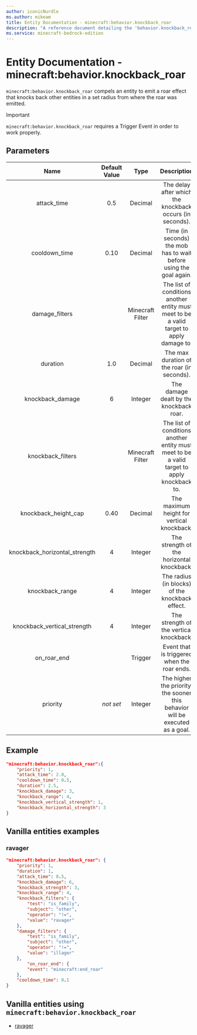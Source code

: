 ```yaml
---
author: iconicNurdle
ms.author: mikeam
title: Entity Documentation - minecraft:behavior.knockback_roar
description: "A reference document detailing the 'behavior.knockback_roar' entity goal"
ms.service: minecraft-bedrock-edition
---
```


# Entity Documentation - minecraft:behavior.knockback_roar

`minecraft:behavior.knockback_roar` compels an entity to emit a roar effect that knocks back other entities in a set radius from where the roar was emitted.

>[!IMPORTANT]
> `minecraft:behavior.knockback_roar` requires a Trigger Event in order to work properly.

## Parameters

| Name| Default Value| Type| Description |
|:-----------:|:-----------:|:-----------:|:-----------:|
| attack_time| 0.5| Decimal| The delay after which the knockback occurs (in seconds). |
| cooldown_time| 0.10| Decimal| Time (in seconds) the mob has to wait before using the goal again. |
| damage_filters| | Minecraft Filter| The list of conditions another entity must meet to be a valid target to apply damage to. |
| duration| 1.0| Decimal| The max duration of the roar (in seconds). |
| knockback_damage| 6 | Integer| The damage dealt by the knockback roar. |
| knockback_filters| | Minecraft Filter| The list of conditions another entity must meet to be a valid target to apply knockback to. |
| knockback_height_cap| 0.40| Decimal| The maximum height for vertical knockback. |
| knockback_horizontal_strength| 4| Integer| The strength of the horizontal knockback. |
| knockback_range| 4 | Integer| The radius (in blocks) of the knockback effect. |
| knockback_vertical_strength| 4| Integer| The strength of the vertical knockback. |
| on_roar_end| | Trigger| Event that is triggered when the roar ends. |
|priority|*not set*|Integer|The higher the priority, the sooner this behavior will be executed as a goal.|

## Example

```json
"minecraft:behavior.knockback_roar":{
    "priority": 1,
    "attack_time": 2.0,
    "cooldown_time": 0.5,
    "duration": 2.5,
    "knockback_damage": 3,
    "knockback_range": 4,
    "knockback_vertical_strength": 1,
    "knockback_horizontal_strength": 3
}
```

## Vanilla entities examples

### ravager

```json
"minecraft:behavior.knockback_roar": {
    "priority": 1,
    "duration": 1,
    "attack_time": 0.5,
    "knockback_damage": 6,
    "knockback_strength": 3,
    "knockback_range": 4,
    "knockback_filters": {
        "test": "is_family",
        "subject": "other",
        "operator": "!=",
        "value": "ravager"
    },
    "damage_filters": {
        "test": "is_family",
        "subject": "other",
        "operator": "!=",
        "value": "illager"
    },
        "on_roar_end": {
        "event": "minecraft:end_roar"
    },
    "cooldown_time": 0.1
}
```

## Vanilla entities using `minecraft:behavior.knockback_roar`

- [ravager](../../../../Source/VanillaBehaviorPack_Snippets/entities/ravager.md)
